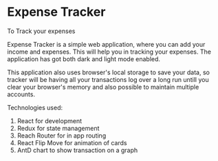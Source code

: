 # Expense Tracker
 To Track your expenses

Expense Tracker is a simple web application, where you can add your income and expenses. This will help you in tracking your expenses. 
The application has got both dark and light mode enabled.

This application also uses browser's local storage to save your data, so tracker will be having all your transactions log over a long run untill you clear  your browser's memory and also possible to maintain multiple accounts.

Technologies used:
1. React for development
2. Redux for state management
3. Reach Router for in app routing
4. React Flip Move for animation of cards
5. AntD chart to show transaction on a graph

